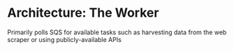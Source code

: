 # Architecture: The Worker
Primarily polls SQS for available tasks such as harvesting data from the web scraper or using publicly-available APIs
